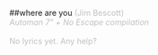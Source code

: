 ##where are you
<span style="color: #c0c0c0" class="Apple-style-span">(Jim Bescott)<br />
<i>Automan 7&quot; + No Escape compilation</i><br />
<br />
No lyrics yet. Any help?</span>
